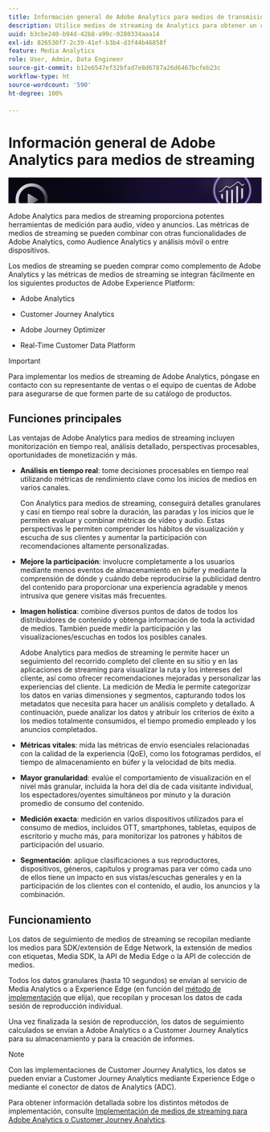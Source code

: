 ```yaml
---
title: Información general de Adobe Analytics para medios de transmisión
description: Utilice medios de streaming de Analytics para obtener un conocimiento exhaustivo del contenido, el audio y los anuncios.
uuid: b3cbe240-b94d-42b8-a99c-0280334aaa14
exl-id: 826530f7-2c39-41ef-b3b4-d3f44b46858f
feature: Media Analytics
role: User, Admin, Data Engineer
source-git-commit: b12e6547ef32bfad7e8d6787a26d6467bcfeb23c
workflow-type: ht
source-wordcount: '590'
ht-degree: 100%

---
```


# Información general de Adobe Analytics para medios de streaming

![Banner](./assets/media_analytics_banner.png)

Adobe Analytics para medios de streaming proporciona potentes herramientas de medición para audio, vídeo y anuncios. Las métricas de medios de streaming se pueden combinar con otras funcionalidades de Adobe Analytics, como Audience Analytics y análisis móvil o entre dispositivos.

Los medios de streaming se pueden comprar como complemento de Adobe Analytics<!-- update this when SKUs are available for other AEP products --> y las métricas de medios de streaming se integran fácilmente en los siguientes productos de Adobe Experience Platform:

* Adobe Analytics

* Customer Journey Analytics

* Adobe Journey Optimizer

* Real-Time Customer Data Platform

>[!IMPORTANT]
>
>Para implementar los medios de streaming de Adobe Analytics, póngase en contacto con su representante de ventas o el equipo de cuentas de Adobe para asegurarse de que formen parte de su catálogo de productos.

## Funciones principales

Las ventajas de Adobe Analytics para medios de streaming incluyen monitorización en tiempo real, análisis detallado, perspectivas procesables, oportunidades de monetización y más.

* **Análisis en tiempo real**: tome decisiones procesables en tiempo real utilizando métricas de rendimiento clave como los inicios de medios en varios canales.

  Con Analytics para medios de streaming, conseguirá detalles granulares y casi en tiempo real sobre la duración, las paradas y los inicios que le permiten evaluar y combinar métricas de vídeo y audio. Estas perspectivas le permiten comprender los hábitos de visualización y escucha de sus clientes y aumentar la participación con recomendaciones altamente personalizadas.

* **Mejore la participación**: involucre completamente a los usuarios mediante menos eventos de almacenamiento en búfer y mediante la comprensión de dónde y cuándo debe reproducirse la publicidad dentro del contenido para proporcionar una experiencia agradable y menos intrusiva que genere visitas más frecuentes.

* **Imagen holística**: combine diversos puntos de datos de todos los distribuidores de contenido y obtenga información de toda la actividad de medios. También puede medir la participación y las visualizaciones/escuchas en todos los posibles canales.

  Adobe Analytics para medios de streaming le permite hacer un seguimiento del recorrido completo del cliente en su sitio y en las aplicaciones de streaming para visualizar la ruta y los intereses del cliente, así como ofrecer recomendaciones mejoradas y personalizar las experiencias del cliente.  La medición de Media le permite categorizar los datos en varias dimensiones y segmentos, capturando todos los metadatos que necesita para hacer un análisis completo y detallado. A continuación, puede analizar los datos y atribuir los criterios de éxito a los medios totalmente consumidos, el tiempo promedio empleado y los anuncios completados.

* **Métricas vitales**: mida las métricas de envío esenciales relacionadas con la calidad de la experiencia (QoE), como los fotogramas perdidos, el tiempo de almacenamiento en búfer y la velocidad de bits media.

* **Mayor granularidad**: evalúe el comportamiento de visualización en el nivel más granular, incluida la hora del día de cada visitante individual, los espectadores/oyentes simultáneos por minuto y la duración promedio de consumo del contenido.

* **Medición exacta**: medición en varios dispositivos utilizados para el consumo de medios, incluidos OTT, smartphones, tabletas, equipos de escritorio y mucho más, para monitorizar los patrones y hábitos de participación del usuario.

* **Segmentación**: aplique clasificaciones a sus reproductores, dispositivos, géneros, capítulos y programas para ver cómo cada uno de ellos tiene un impacto en sus vistas/escuchas generales y en la participación de los clientes con el contenido, el audio, los anuncios y la combinación.


## Funcionamiento

Los datos de seguimiento de medios de streaming se recopilan mediante los medios para SDK/extensión de Edge Network, la extensión de medios con etiquetas, Media SDK, la API de Media Edge o la API de colección de medios.

Todos los datos granulares (hasta 10 segundos) se envían al servicio de Media Analytics o a Experience Edge (en función del [método de implementación](/help/implementation/overview.md) que elija), que recopilan y procesan los datos de cada sesión de reproducción individual.

Una vez finalizada la sesión de reproducción, los datos de seguimiento calculados se envían a Adobe Analytics o a Customer Journey Analytics para su almacenamiento y para la creación de informes.

>[!NOTE]
>
>Con las implementaciones de Customer Journey Analytics, los datos se pueden enviar a Customer Journey Analytics mediante Experience Edge o mediante el conector de datos de Analytics (ADC).


Para obtener información detallada sobre los distintos métodos de implementación, consulte [Implementación de medios de streaming para Adobe Analytics o Customer Journey Analytics](/help/implementation/overview.md).

